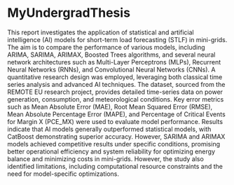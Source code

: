 # MyUndergradThesis

This report investigates the application of statistical and artificial intelligence (AI) models for short-term load forecasting (STLF) in mini-grids. The aim is to compare the performance of various models, including ARIMA, SARIMA, ARIMAX, Boosted Trees algorithms, and several neural network architectures such as Multi-Layer Perceptrons (MLPs), Recurrent Neural Networks (RNNs), and Convolutional Neural Networks (CNNs).
A quantitative research design was employed, leveraging both classical time series analysis and advanced AI techniques. The dataset, sourced from the REMOTE EU research project, provides detailed time-series data on power generation, consumption, and meteorological conditions. Key error metrics such as Mean Absolute Error (MAE), Root Mean Squared Error (RMSE), Mean Absolute Percentage Error (MAPE), and Percentage of Critical Events for Margin X (PCE_MX) were used to evaluate model performance.
Results indicate that AI models generally outperformed statistical models, with CatBoost demonstrating superior accuracy. However, SARIMA and ARIMAX models achieved competitive results under specific conditions, promising better operational efficiency and system reliability for optimizing energy balance and minimizing costs in mini-grids. However, the study also identified limitations, including computational resource constraints and the need for model-specific optimizations.
